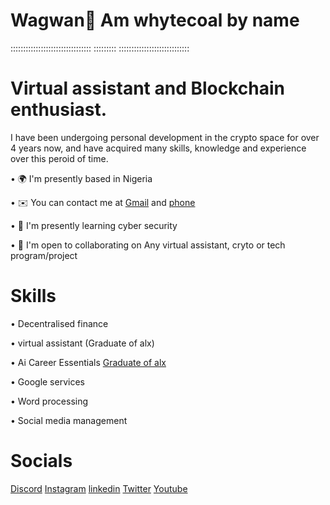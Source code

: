 # Wagwan👋 Am whytecoal by name
::::::::::::::::::::::::::::::::
:::::::::
::::::::::::::::::::::::::::
# Virtual assistant and Blockchain enthusiast.
I have been undergoing personal development in the crypto space for over 4 years now, and have acquired many skills, knowledge and experience over this peroid of time.


• 🌍 I'm presently based in Nigeria

• ✉️ You can contact me at [Gmail](nzegoodi89@gmail.com) and [phone](+2347048405296)

• 🧠 I'm presently learning cyber security

• 🤝  I'm open to collaborating on Any virtual assistant, cryto or tech program/project


 
# Skills
• Decentralised finance 

• virtual assistant (Graduate of alx)

• Ai Career Essentials [Graduate of alx](https://files.fm/u/8k7x44mwtz)

• Google services 

• Word processing 

• Social media management



# Socials


[Discord](Discordapp.com/users/1241878916646309989)
[Instagram](https://www.instagram.com/whytecoal_official?igsh=MWcxcjlraDNjNnVzNw%3D%3D&utm_source=qr)
[linkedin](https://www.linkedin.com/in/nzelu-goodness-001316290?trk=contact-info)
[Twitter](https://x.com/coal_whyte)
[Youtube](https://youtube.com/@whytekeys?si=RjDZN-kVoug_XTfl)
